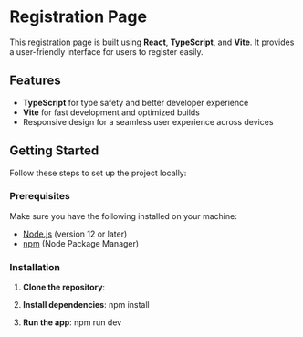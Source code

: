 # Registration Page

This registration page is built using **React**, **TypeScript**, and **Vite**. It provides a user-friendly interface for users to register easily.

## Features

- **TypeScript** for type safety and better developer experience
- **Vite** for fast development and optimized builds
- Responsive design for a seamless user experience across devices

## Getting Started

Follow these steps to set up the project locally:

### Prerequisites

Make sure you have the following installed on your machine:

- [Node.js](https://nodejs.org/) (version 12 or later)
- [npm](https://www.npmjs.com/) (Node Package Manager)

### Installation

1. **Clone the repository**:

2.  **Install dependencies**:
npm install
3. **Run the app**:
npm run dev
